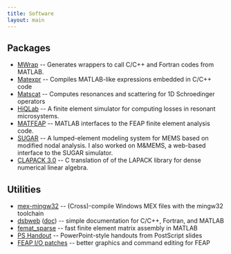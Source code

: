 ```yaml
---
title: Software
layout: main
---
```


## Packages

*  [MWrap](sw/mwrap) --
   Generates wrappers to call C/C++ and Fortran
   codes from MATLAB.
*  [Matexpr](sw/matexpr) --
   Compiles MATLAB-like expressions embedded in C/C++ code
*  [Matscat](sw/matscat) --
   Computes resonances and scattering for 1D
   Schroedinger operators
*  [HiQLab](cims/hiqlab) --
   A finite element simulator for computing losses in resonant
   microsystems.
*  [MATFEAP](sw/matfeap) -- 
   MATLAB interfaces to the FEAP finite element analysis code.
*  [SUGAR](http://mems.sourceforge.net/) --
   A lumped-element modeling system for MEMS based on modified nodal
   analysis.  I also worked on M&MEMS, a web-based interface to the
   SUGAR simulator.
*  [CLAPACK 3.0](http://www.netlib.org/clapack/) --
   C translation of of the LAPACK library for dense numerical
   linear algebra.

## Utilities

* [mex-mingw32](cims/mex-mingw32) -- 
  (Cross)-compile Windows MEX files with the mingw32 toolchain
* [dsbweb](sw/dsbweb.c) ([doc](sw/dsbweb.pdf)) -- 
  simple documentation for C/C++, Fortran, and MATLAB
* [femat_sparse](sw/femat_sparse-0.7.tar.gz) -- 
  fast finite element matrix assembly in MATLAB
* [PS Handout](cims/pshandout.pl) -- 
  PowerPoint-style handouts from PostScript slides
* [FEAP I/O patches](cims/code/feap-io-patch.tar.gz) -- 
  better graphics and command editing for FEAP
